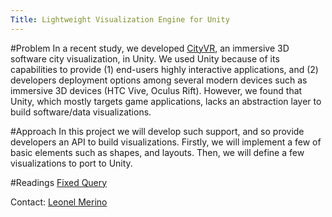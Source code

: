 ```yaml
---
Title: Lightweight Visualization Engine for Unity
---
```


#Problem
In a recent study, we developed [CityVR](%base_url%/research/cityvr), an immersive 3D software city visualization, in Unity. We used Unity because of its capabilities to provide (1) end-users highly interactive applications, and (2) developers deployment options among several modern devices such as immersive 3D devices (HTC Vive, Oculus Rift). However, we found that Unity, which mostly targets game applications, lacks an abstraction layer to build software/data visualizations.      

#Approach
In this project we will develop such support, and so provide developers an API to build visualizations. Firstly, we will implement a few of basic elements such as shapes, and layouts. Then, we will define a few visualizations to port to Unity.

#Readings
[Fixed Query](%assets_url%/scgbib/?query=*)

Contact: [Leonel Merino](%base_url%/staff/merino)
